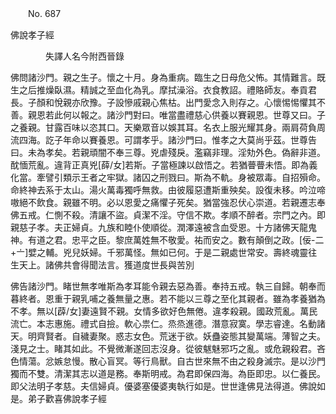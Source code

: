 ﻿　　No. 687

佛說孝子經

　　　　失譯人名今附西晉錄


佛問諸沙門。親之生子。懷之十月。身為重病。臨生之日母危父怖。其情難言。既生之后推燥臥濕。精誠之至血化為乳。摩拭澡浴。衣食教詔。禮賂師友。奉貢君長。子顏和悅親亦欣豫。子設慘戚親心焦枯。出門愛念入則存之。心懷惕惕懼其不善。親恩若此何以報之。諸沙門對曰。唯當盡禮慈心供養以賽親恩。世尊又曰。子之養親。甘露百味以恣其口。天樂眾音以娛其耳。名衣上服光耀其身。兩肩荷負周流四海。訖子年命以賽養恩。可謂孝乎。諸沙門曰。惟孝之大莫尚乎茲。世尊告曰。未為孝矣。若親頑闇不奉三尊。兇虐殘戾。濫竊非理。淫劮外色。偽辭非道。酖愐荒亂。違背正真兇[薛/女]若斯。子當極諫以啟悟之。若猶瞢瞢未悟。即為義化當。牽譬引類示王者之牢獄。諸囚之刑戮曰。斯為不軌。身被眾毒。自招殞命。命終神去系于太山。湯火萬毒獨呼無救。由彼履惡遭斯重殃矣。設復未移。吟泣啼嗷絕不飲食。親雖不明。必以恩愛之痛懼子死矣。猶當強忍伏心崇道。若親遷志奉佛五戒。仁惻不殺。清讓不盜。貞潔不淫。守信不欺。孝順不醉者。宗門之內。即親慈子孝。夫正婦貞。九族和睦仆使順從。潤澤遠被含血受恩。十方諸佛天龍鬼神。有道之君。忠平之臣。黎庶萬姓無不敬愛。祐而安之。數有顛倒之政。[佞-二+〦]嬖之輔。兇兒妖婦。千邪萬怪。無如已何。于是二親處世常安。壽終魂靈往生天上。諸佛共會得聞法言。獲道度世長與苦別

佛告諸沙門。睹世無孝唯斯為孝耳能令親去惡為善。奉持五戒。執三自歸。朝奉而暮終者。恩重于親乳哺之養無量之惠。若不能以三尊之至化其親者。雖為孝養猶為不孝。無以[薜/女]妻遠賢不親。女情多欲好色無倦。違孝殺親。國政荒亂。萬民流亡。本志惠施。禮式自撿。軟心祟仁。烝烝進德。潛意寂寞。學志睿達。名動諸天。明齊賢者。自穢妻聚。惑志女色。荒迷于欲。妖蠱姿態其變萬端。薄智之夫。淺見之士。睹其如此。不覺微漸遂回志沒身。從彼魃魅邪巧之亂。或危親殺君。吝色情蕩。忿嫉怠慢。散心盲冥。等行鳥獸。自古世來無不由之殺身滅宗。是以沙門獨而不雙。清潔其志以道是務。奉斯明戒。為君即保四海。為臣即忠。以仁養民。即父法明子孝慈。夫信婦貞。優婆塞優婆夷執行如是。世世逢佛見法得道。佛說如是。弟子歡喜佛說孝子經
